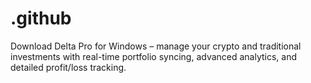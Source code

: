 # .github
Download Delta Pro for Windows – manage your crypto and traditional investments with real-time portfolio syncing, advanced analytics, and detailed profit/loss tracking.
